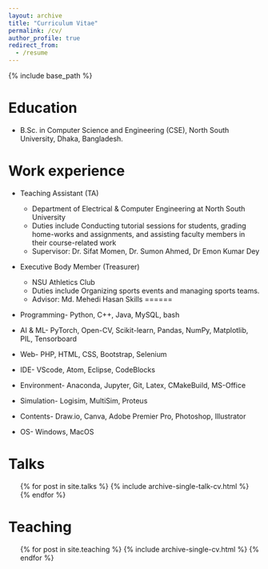 ```yaml
---
layout: archive
title: "Curriculum Vitae"
permalink: /cv/
author_profile: true
redirect_from:
  - /resume
---
```


{% include base_path %}

Education
======
* B.Sc. in Computer Science and Engineering (CSE), North South University, Dhaka, Bangladesh.

Work experience
======
* Teaching Assistant (TA)
  * Department of Electrical & Computer Engineering at North South University
  * Duties include Conducting tutorial sessions for students, grading home-works and assignments, and assisting faculty members in their course-related work
  * Supervisor: Dr. Sifat Momen, Dr. Sumon Ahmed, Dr Emon Kumar Dey

* Executive Body Member (Treasurer)
  * NSU Athletics Club
  * Duties include Organizing sports events and managing sports teams.
  * Advisor: Md. Mehedi Hasan 
Skills
======
* Programming- Python, C++, Java, MySQL, bash
* AI & ML- PyTorch, Open-CV, Scikit-learn, Pandas, NumPy, Matplotlib, PIL, Tensorboard
* Web- PHP, HTML, CSS, Bootstrap, Selenium
* IDE- VScode, Atom, Eclipse, CodeBlocks
* Environment- Anaconda, Jupyter, Git, Latex, CMakeBuild, MS-Office
* Simulation- Logisim, MultiSim, Proteus
* Contents- Draw.io, Canva, Adobe Premier Pro, Photoshop, Illustrator
* OS- Windows, MacOS

  
Talks
======
  <ul>{% for post in site.talks %}
    {% include archive-single-talk-cv.html %}
  {% endfor %}</ul>
  
Teaching
======
  <ul>{% for post in site.teaching %}
    {% include archive-single-cv.html %}
  {% endfor %}</ul>
  
